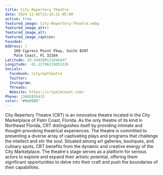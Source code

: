 ```yaml
---
title: City Repertory Theatre
date: 2024-12-02T13:15:21-05:00
active: true
featured_image: City-Repertory-Theatre.webp
featured_image_attr: 
featured_image_alt: 
featured_image_caption: 
Founded: 
Address: |
    160 Cypress Point Pkwy, Suite B207
    Palm Coast, FL 32164
Latitude: 29.549200121646447
Longitude: -81.22796219055326
Socials: 
  Facebook: cityreptheatre
  Twitter: 
  Instagram: 
  Threads:
  Website: https://crtpalmcoast.com/
Phone: 13865859415
color: "#9e0505"
---
```

City Repertory Theatre (CRT) is an innovative theatre located in the City Marketplace of Palm Coast, Florida. As the only theatre of its kind in Northeast Florida, CRT distinguishes itself by providing intimate and thought-provoking theatrical experiences. The theatre is committed to presenting a diverse array of captivating plays and programs that challenge the intellect and stir the soul. Situated among art galleries, boutiques, and culinary spots, CRT benefits from the dynamic and creative energy of the City Marketplace. The theatre's stage serves as a platform for serious actors to explore and expand their artistic potential, offering them significant opportunities to delve into their craft and push the boundaries of their capabilities.
